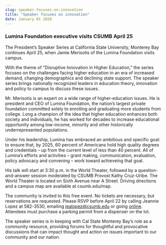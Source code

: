 ```yaml
---
slug: speaker-focuses-on-innovation
title: "Speaker focuses on innovation"
date: January 01 2020
---
```


 
<h3>Lumina Foundation executive visits CSUMB April 25</h3>
<p>
  The President’s Speaker Series at California State University, Monterey Bay
  continues April 25, when Jamie Merisotis of the Lumina Foundation visits
  campus.
</p>
<p>
  With the theme of “Disruptive Innovation in Higher Education,” the series
  focuses on the challenges facing higher education in an era of increased
  demand, changing demographics and declining state support. The speaker series
  brings nationally recognized leaders in education theory, innovation and
  policy to campus to discuss these issues.
</p>
<p>
  Mr. Merisotis is an expert on a wide range of higher-education issues. He is
  president and CEO of Lumina Foundation, the nation’s largest private
  foundation committed solely to enrolling and graduating more students from
  college. Long a champion of the idea that higher education enhances both
  society and individuals, he has worked for decades to increase educational
  opportunity among low-income, minority and other historically underrepresented
  populations.
</p>
<p>
  Under his leadership, Lumina has embraced an ambitious and specific goal: to
  ensure that, by 2025, 60 percent of Americans hold high quality degrees and
  credentials – up from the current level of less than 40 percent. All of
  Lumina’s efforts and activities – grant making, communication, evaluation,
  policy advocacy and convening – work toward achieveing that goal.
</p>
<p>
  His talk will start at 3:30 p.m. in the World Theater, followed by a
  question-and-answer session moderated by CSUMB Provost Kathy Cruz-Uribe. The
  World Theater is located on Sixth Avenue near A Street. Driving directions and
  a campus map are available at csumb.edu/map.
</p>
<p>
  The community is invited to this free event. No tickets are necessary, but
  reservations are requested. Please RSVP before April 22 by calling Jeannie
  Lopez at 582-3530, emailing
  <a
    href="m&#97;&#105;&#108;&#116;&#111;&#58;&#x6a;&#x65;&#x61;&#x6c;&#x6f;&#x70;&#x65;z&#64;&#99;&#115;&#117;&#109;&#98;&#46;&#x65;&#x64;&#x75;"
    >jealopez@csumb.edu</a
  >
  or going <a href="https://csumb.edu/rsvp">online</a>. Attendees must purchase a
  parking permit from a dispenser on the lot.
</p>
<p>
  The speaker series is in keeping with Cal State Monterey Bay’s role as a
  community resource, providing forums for thoughtful and provocative
  discussions that can impact thought and action on issues important to our
  community and our nation.
</p>
 
